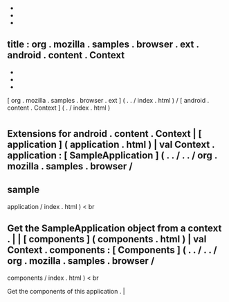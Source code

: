 -
-
-
title
:
org
.
mozilla
.
samples
.
browser
.
ext
.
android
.
content
.
Context
-
-
-
-
[
org
.
mozilla
.
samples
.
browser
.
ext
]
(
.
.
/
index
.
html
)
/
[
android
.
content
.
Context
]
(
.
/
index
.
html
)
#
#
#
Extensions
for
android
.
content
.
Context
|
[
application
]
(
application
.
html
)
|
val
Context
.
application
:
[
SampleApplication
]
(
.
.
/
.
.
/
org
.
mozilla
.
samples
.
browser
/
-
sample
-
application
/
index
.
html
)
<
br
>
Get
the
SampleApplication
object
from
a
context
.
|
|
[
components
]
(
components
.
html
)
|
val
Context
.
components
:
[
Components
]
(
.
.
/
.
.
/
org
.
mozilla
.
samples
.
browser
/
-
components
/
index
.
html
)
<
br
>
Get
the
components
of
this
application
.
|

